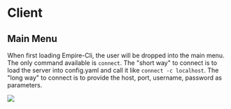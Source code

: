 # Client

## **Main Menu**

When first loading Empire-Cli, the user will be dropped into the main menu. The only command available is `connect`. The "short way" to connect is to load the server into config.yaml and call it like `connect -c localhost`. The "long way" to connect is to provide the host, port, username, password as parameters.

![](https://user-images.githubusercontent.com/20302208/100279434-603a7b80-2f1b-11eb-880e-4450ac5d2e62.jpg)
